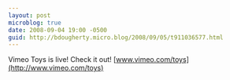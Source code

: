```yaml
---
layout: post
microblog: true
date: 2008-09-04 19:00 -0500
guid: http://bdougherty.micro.blog/2008/09/05/t911036577.html
---
```

Vimeo Toys is live! Check it out! [www.vimeo.com/toys](http://www.vimeo.com/toys)

